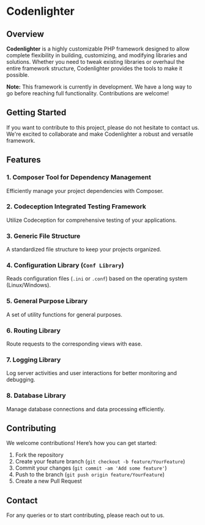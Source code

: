 # Codenlighter

## Overview
**Codenlighter** is a highly customizable PHP framework designed to allow complete flexibility in building, customizing, and modifying libraries and solutions. Whether you need to tweak existing libraries or overhaul the entire framework structure, Codenlighter provides the tools to make it possible.

**Note:** This framework is currently in development. We have a long way to go before reaching full functionality. Contributions are welcome!

## Getting Started
If you want to contribute to this project, please do not hesitate to contact us. We're excited to collaborate and make Codenlighter a robust and versatile framework.

## Features

### 1. Composer Tool for Dependency Management
Efficiently manage your project dependencies with Composer.

### 2. Codeception Integrated Testing Framework
Utilize Codeception for comprehensive testing of your applications.

### 3. Generic File Structure
A standardized file structure to keep your projects organized.

### 4. Configuration Library (`Conf Library`)
Reads configuration files (`.ini` or `.conf`) based on the operating system (Linux/Windows).

### 5. General Purpose Library
A set of utility functions for general purposes.

### 6. Routing Library
Route requests to the corresponding views with ease.

### 7. Logging Library
Log server activities and user interactions for better monitoring and debugging.

### 8. Database Library
Manage database connections and data processing efficiently.

## Contributing
We welcome contributions! Here’s how you can get started:

1. Fork the repository
2. Create your feature branch (`git checkout -b feature/YourFeature`)
3. Commit your changes (`git commit -am 'Add some feature'`)
4. Push to the branch (`git push origin feature/YourFeature`)
5. Create a new Pull Request

## Contact
For any queries or to start contributing, please reach out to us.
